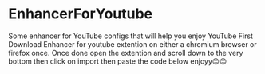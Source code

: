 # EnhancerForYoutube
Some enhancer for YouTube configs that will help you enjoy YouTube
First Download Enhancer for youtube extention on either a chromium browser or firefox once.
Once done open the extention and scroll down to the very bottom then click on import then paste the code below enjoyy😊😊

